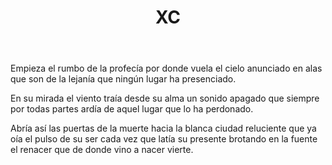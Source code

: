 ﻿---
title: XC
categories:
- 111 sonetos
---

Empieza el rumbo de la profecía 
por donde vuela el cielo anunciado 
en alas que son de la lejanía 
que ningún lugar ha presenciado. 

En su mirada el viento traía 
desde su alma un sonido apagado 
que siempre por todas partes ardía 
de aquel lugar que lo ha perdonado. 

Abría así las puertas de la muerte 
hacia la blanca ciudad reluciente 
que ya oía el pulso de su ser 
cada vez que latía su presente 
brotando en la fuente el renacer 
que de donde vino a nacer vierte.